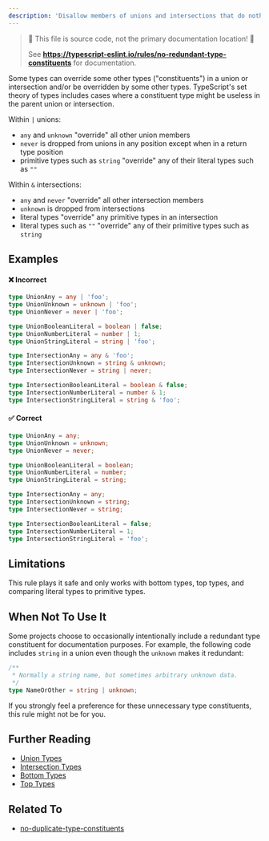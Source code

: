 ```yaml
---
description: 'Disallow members of unions and intersections that do nothing or override type information.'
---
```


> 🛑 This file is source code, not the primary documentation location! 🛑
>
> See **https://typescript-eslint.io/rules/no-redundant-type-constituents** for documentation.

Some types can override some other types ("constituents") in a union or intersection and/or be overridden by some other types.
TypeScript's set theory of types includes cases where a constituent type might be useless in the parent union or intersection.

Within `|` unions:

- `any` and `unknown` "override" all other union members
- `never` is dropped from unions in any position except when in a return type position
- primitive types such as `string` "override" any of their literal types such as `""`

Within `&` intersections:

- `any` and `never` "override" all other intersection members
- `unknown` is dropped from intersections
- literal types "override" any primitive types in an intersection
- literal types such as `""` "override" any of their primitive types such as `string`

## Examples

<!--tabs-->

#### ❌ Incorrect

```ts
type UnionAny = any | 'foo';
type UnionUnknown = unknown | 'foo';
type UnionNever = never | 'foo';

type UnionBooleanLiteral = boolean | false;
type UnionNumberLiteral = number | 1;
type UnionStringLiteral = string | 'foo';

type IntersectionAny = any & 'foo';
type IntersectionUnknown = string & unknown;
type IntersectionNever = string | never;

type IntersectionBooleanLiteral = boolean & false;
type IntersectionNumberLiteral = number & 1;
type IntersectionStringLiteral = string & 'foo';
```

#### ✅ Correct

```ts
type UnionAny = any;
type UnionUnknown = unknown;
type UnionNever = never;

type UnionBooleanLiteral = boolean;
type UnionNumberLiteral = number;
type UnionStringLiteral = string;

type IntersectionAny = any;
type IntersectionUnknown = string;
type IntersectionNever = string;

type IntersectionBooleanLiteral = false;
type IntersectionNumberLiteral = 1;
type IntersectionStringLiteral = 'foo';
```

<!--/tabs-->

## Limitations

This rule plays it safe and only works with bottom types, top types, and comparing literal types to primitive types.

## When Not To Use It

Some projects choose to occasionally intentionally include a redundant type constituent for documentation purposes.
For example, the following code includes `string` in a union even though the `unknown` makes it redundant:

```ts
/**
 * Normally a string name, but sometimes arbitrary unknown data.
 */
type NameOrOther = string | unknown;
```

If you strongly feel a preference for these unnecessary type constituents, this rule might not be for you.

## Further Reading

- [Union Types](https://www.typescriptlang.org/docs/handbook/2/everyday-types.html#union-types)
- [Intersection Types](https://www.typescriptlang.org/docs/handbook/2/objects.html#intersection-types)
- [Bottom Types](https://en.wikipedia.org/wiki/Bottom_type)
- [Top Types](https://en.wikipedia.org/wiki/Top_type)

## Related To

- [no-duplicate-type-constituents](https://github.com/typescript-eslint/typescript-eslint/tree/main/packages/eslint-plugin/docs/rules/no-duplicate-type-constituents.mdx)
